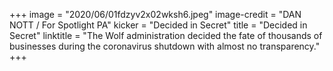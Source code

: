 +++
image = "2020/06/01fdzyv2x02wksh6.jpeg"
image-credit = "DAN NOTT / For Spotlight PA"
kicker = "Decided in Secret"
title = "Decided in Secret"
linktitle = "The Wolf administration decided the fate of thousands of businesses during the coronavirus shutdown with almost no transparency."
+++
